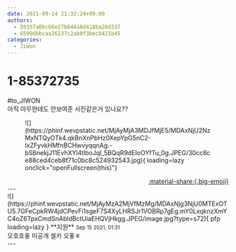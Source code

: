 ```yaml
---
date: 2021-09-14 21:32:24+09:00
authors:
  - 59357a0bc66e27b044a8d418ba26d337
  - 6599dbbcaa26237c2ab0f3becb421b45
categories:
  - Jiwon
---
```


# 1-85372735

<div class="post-container" markdown="1">
<div class="content-container md-sidebar__scrollwrap" markdown="1">

\#to_JIWON<br>아직 아무한테도 안보여준 사진같은거 있나요??
<figure markdown="1">
![](https://phinf.wevpstatic.net/MjAyMjA3MDJfMjE5/MDAxNjU2NzMxNTQyOTk4.qkBnXnPbHz0XepYpG5nC2-IxZFyvkHMfnBCHwvyqqnAg.-bS6nekjJ11EvhXYl4tlboJql_5BQqR9dEIoOYfTu_0g.JPEG/30cc8ce88ced4ceb8f71c0bc8c524932543.jpg){ loading=lazy onclick="openFullscreen(this)"}
</figure>


</div>
</div>

<div style="text-align: right;" markdown="1">
<a href="https://weverse.io/fromis9/fanpost/1-85372735" style="text-align: right;">:material-share:{.big-emoji}</a>
</div>
---

<div class="comments-container md-sidebar__scrollwrap" markdown="1">
<div class="comment" markdown="1">
<div class='id-container' markdown="1">
![](https://phinf.wevpstatic.net/MjAyMzA2MjVfMzMg/MDAxNjg3NjU0MTExOTU5.7GFeCpkRW4jdCPevFi1sgeF7S4XyLHRSJr1VOBRp7gEg.mY0LxqknzXmYC4oZ6TpxCmdSnAbldBctUiaEHQVjHkgg.JPEG/image.jpg?type=s72){ pfp loading=lazy }
**<span class="artist">지원</span>** <small>Sep 15 2021, 01:31</small><br>
</div>
<div class='comment-body' markdown="1">
오호호홓 미공개 셀카 오홓ㅎ
</div>
</div>
</div>
---
